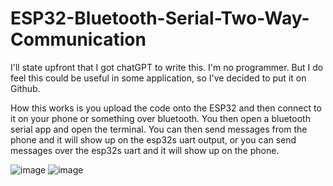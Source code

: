 # ESP32-Bluetooth-Serial-Two-Way-Communication

I'll state upfront that I got chatGPT to write this. I'm no programmer. But I do feel this could be useful in some application, so I've decided to put it on Github.

How this works is you upload the code onto the ESP32 and then connect to it on your phone or something over bluetooth. You then open a bluetooth serial app and open the terminal. You can then send messages from the phone and it will show up on the esp32s uart output, or you can send messages over the esp32s uart and it will show up on the phone.

![image](https://github.com/HyperMuffin12/ESP32-Bluetooth-Serial-Two-Way-Communication/assets/123423374/5e726fba-9cb4-439f-ae27-8297c7d53d98)
![image](https://github.com/HyperMuffin12/ESP32-Bluetooth-Serial-Two-Way-Communication/assets/123423374/4df97991-e731-4b0b-a2f0-e2fcf2f53d29)


